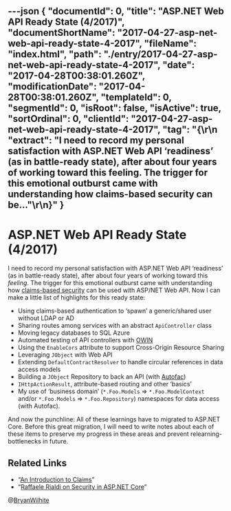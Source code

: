 ---json
{
  "documentId": 0,
  "title": "ASP.NET Web API Ready State (4/2017)",
  "documentShortName": "2017-04-27-asp-net-web-api-ready-state-4-2017",
  "fileName": "index.html",
  "path": "./entry/2017-04-27-asp-net-web-api-ready-state-4-2017",
  "date": "2017-04-28T00:38:01.260Z",
  "modificationDate": "2017-04-28T00:38:01.260Z",
  "templateId": 0,
  "segmentId": 0,
  "isRoot": false,
  "isActive": true,
  "sortOrdinal": 0,
  "clientId": "2017-04-27-asp-net-web-api-ready-state-4-2017",
  "tag": "{\r\n  \"extract\": \"I need to record my personal satisfaction with ASP.NET Web API ‘readiness’ (as in battle-ready state), after about four years of working toward this feeling. The trigger for this emotional outburst came with understanding how claims-based security can be...\"\r\n}"
}
---

# ASP.NET Web API Ready State (4/2017)

I need to record my personal satisfaction with ASP.NET Web API ‘readiness’ (as in battle-ready state), after about four years of working toward this *feeling*. The trigger for this emotional outburst came with understanding how [claims-based security](https://msdn.microsoft.com/en-us/library/ff359101.aspx) can be used with ASP/NET Web API. Now I can make a little list of highlights for this ready state:

* Using claims-based authentication to ‘spawn’ a generic/shared user without LDAP or AD
* Sharing routes among services with an abstract `ApiController` class
* Moving legacy databases to SQL Azure
* Automated testing of API controllers with [OWIN](http://owin.org/)
* Using the `EnableCors` attribute to support Cross-Origin Resource Sharing
* Leveraging `JObject` with Web API
* Extending `DefaultContractResolver` to handle circular references in data access models
* Building a `JObject` Repository to back an API (with [Autofac](https://autofac.org/))
* `IHttpActionResult`, attribute-based routing and other ‘basics’
* My use of ‘business domain’ (`*.Foo.Models` => `*.Foo.ModelContext` and/or `*.Foo.Models` => `*.Foo.Repository`) namespaces for data access (with Autofac).

And now the punchline: All of these learnings have to migrated to ASP.NET Core. Before this great migration, I will need to write notes about each of these items to preserve my progress in these areas and prevent relearning-bottlenecks in future.

## Related Links

* “[An Introduction to Claims](https://msdn.microsoft.com/en-us/library/ff359101.aspx)”
* “[Raffaele Rialdi on Security in ASP.NET Core](https://channel9.msdn.com/Blogs/Technology-and-Friends/tf426)”

@[BryanWilhite](https://twitter.com/BryanWilhite)
